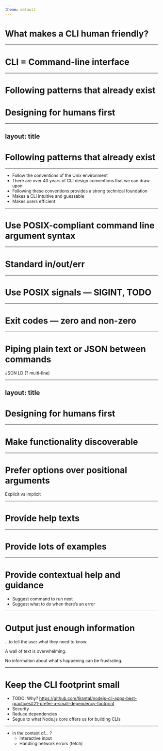 ```yaml
---
theme: default
---
```


# What makes a CLI human friendly?

---

# CLI = Command-line interface

<!-- TODO: Screenshot of terminal with a command line -->

---

# Following patterns that already exist

# Designing for humans first

---
layout: title
---

# Following patterns that already exist

---

- Follow the conventions of the Unix environment
- There are over 40 years of CLI design conventions that we can draw upon
- Following these conventions provides a strong technical foundation
- Makes a CLI intuitive and guessable
- Makes users efficient

---

# Use POSIX-compliant command line argument syntax

<!-- TODO: Example -->

---

# Standard in/out/err

<!-- TODO: Example -->

---

# Use POSIX signals — SIGINT, TODO

<!-- TODO: Example -->

---


# Exit codes — zero and non-zero

<!-- TODO: Example -->

---

# Piping plain text or JSON between commands

<!-- TODO: Example -->

JSON LD (? multi-line)

---
layout: title
---

# Designing for humans first

---

# Make functionality discoverable

<!-- TODO: Example -->

---

# Prefer options over positional arguments

Explicit vs implicit

<!-- TODO: Example -->

---

# Provide help texts

<!-- TODO: Example -->

---

# Provide lots of examples

<!-- TODO: Example e.g. in the help texts, include links to online documentation -->

---

# Provide contextual help and guidance

- Suggest command to run next
- Suggest what to do when there’s an error

<!-- TODO: Example -->


---

# Output just enough information

...to tell the user what they need to know.

A wall of text is overwhelming.

No information about what's happening can be frustrating.

<!-- TODO: Example -->

---

# Keep the CLI footprint small

- TODO: Why? https://github.com/lirantal/nodejs-cli-apps-best-practices#21-prefer-a-small-dependency-footprint
- Security
- Reduce dependencies
- Segue to what Node.js core offers us for building CLIs

---

- In the context of… ?
	- Interactive input
	- Handling network errors (fetch)

<!-- TODO: Anything else to include? -->
